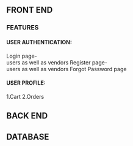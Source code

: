
## FRONT END

### FEATURES

#### USER AUTHENTICATION:
Login page-  
users as well as vendors
Register page-  
users as well as vendors 
Forgot Password page

#### USER PROFILE:
1.Cart
2.Orders



## BACK END


## DATABASE





<!-- separate database for username password and other things -->
<!-- tight security -->
<!-- database vs file space -->
<!-- convert images to base 64 -->
